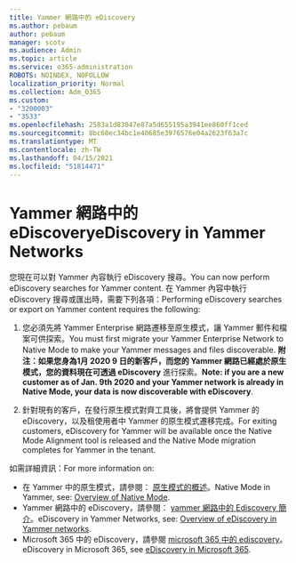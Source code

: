 ```yaml
---
title: Yammer 網路中的 eDiscovery
ms.author: pebaum
author: pebaum
manager: scotv
ms.audience: Admin
ms.topic: article
ms.service: o365-administration
ROBOTS: NOINDEX, NOFOLLOW
localization_priority: Normal
ms.collection: Adm_O365
ms.custom:
- "3200003"
- "3533"
ms.openlocfilehash: 2583a1d83047e87a5d655195a3941ee860ff1ced
ms.sourcegitcommit: 8bc60ec34bc1e40685e3976576e04a2623f63a7c
ms.translationtype: MT
ms.contentlocale: zh-TW
ms.lasthandoff: 04/15/2021
ms.locfileid: "51814471"
---
```

# <a name="ediscovery-in-yammer-networks"></a><span data-ttu-id="d694e-102">Yammer 網路中的 eDiscovery</span><span class="sxs-lookup"><span data-stu-id="d694e-102">eDiscovery in Yammer Networks</span></span>

<span data-ttu-id="d694e-103">您現在可以對 Yammer 內容執行 eDiscovery 搜尋。</span><span class="sxs-lookup"><span data-stu-id="d694e-103">You can now perform eDiscovery searches for Yammer content.</span></span>  <span data-ttu-id="d694e-104">在 Yammer 內容中執行 eDiscovery 搜尋或匯出時，需要下列各項：</span><span class="sxs-lookup"><span data-stu-id="d694e-104">Performing eDiscovery searches or export on Yammer content requires the following:</span></span>

1. <span data-ttu-id="d694e-105">您必須先將 Yammer Enterprise 網路遷移至原生模式，讓 Yammer 郵件和檔案可供探索。</span><span class="sxs-lookup"><span data-stu-id="d694e-105">You must first migrate your Yammer Enterprise Network to Native Mode to make your Yammer messages and files discoverable.</span></span> <span data-ttu-id="d694e-106">**附注：如果您身為1月 2020 9 日的新客戶，而您的 Yammer 網路已經處於原生模式，您的資料現在可透過 eDiscovery** 進行探索。</span><span class="sxs-lookup"><span data-stu-id="d694e-106">**Note: if you are a new customer as of Jan. 9th 2020 and your Yammer network is already in Native Mode, your data is now discoverable with eDiscovery**.</span></span>

2. <span data-ttu-id="d694e-107">針對現有的客戶，在發行原生模式對齊工具後，將會提供 Yammer 的 eDiscovery，以及租使用者中 Yammer 的原生模式遷移完成。</span><span class="sxs-lookup"><span data-stu-id="d694e-107">For exiting customers, eDiscovery for Yammer will be available once the Native Mode Alignment tool is released and the Native Mode migration completes for Yammer in the tenant.</span></span>

<span data-ttu-id="d694e-108">如需詳細資訊：</span><span class="sxs-lookup"><span data-stu-id="d694e-108">For more information on:</span></span>

- <span data-ttu-id="d694e-109">在 Yammer 中的原生模式，請參閱： [原生模式的概述](https://docs.microsoft.com/yammer/configure-your-yammer-network/overview-native-mode)。</span><span class="sxs-lookup"><span data-stu-id="d694e-109">Native Mode in Yammer, see: [Overview of Native Mode](https://docs.microsoft.com/yammer/configure-your-yammer-network/overview-native-mode).</span></span>
- <span data-ttu-id="d694e-110">Yammer 網路中的 eDiscovery，請參閱： [yammer 網路中的 Ediscovery 簡介](https://docs.microsoft.com/yammer/manage-security-and-compliance/overview-of-ediscovery)。</span><span class="sxs-lookup"><span data-stu-id="d694e-110">eDiscovery in Yammer Networks, see: [Overview of eDiscovery in Yammer networks](https://docs.microsoft.com/yammer/manage-security-and-compliance/overview-of-ediscovery).</span></span>
- <span data-ttu-id="d694e-111">Microsoft 365 中的 eDiscovery，請參閱 [microsoft 365 中的 ediscovery](https://docs.microsoft.com/microsoft-365/compliance/ediscovery)。</span><span class="sxs-lookup"><span data-stu-id="d694e-111">eDiscovery in Microsoft  365, see [eDiscovery in Microsoft 365](https://docs.microsoft.com/microsoft-365/compliance/ediscovery).</span></span>
